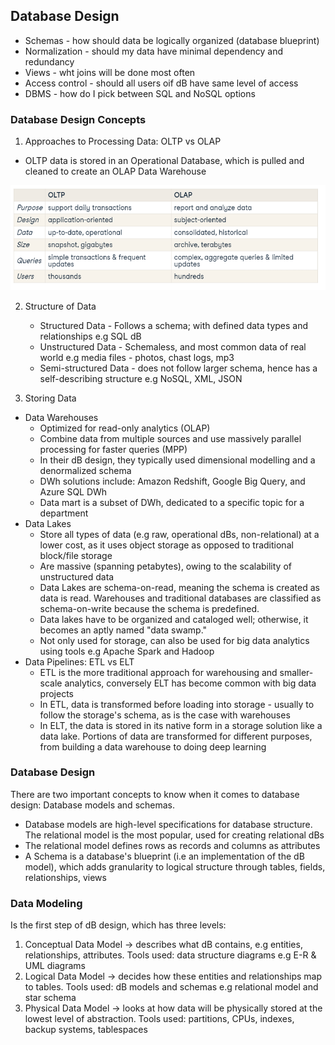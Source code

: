 ## Database Design
* Schemas - how should data be logically organized (database blueprint)
* Normalization - should my data have minimal dependency and redundancy
* Views - wht joins will be done most often
* Access control - should all users oif dB have same level of access
* DBMS - how do I pick between SQL and NoSQL options

### Database Design Concepts
1. Approaches to Processing Data: OLTP vs OLAP
* OLTP data is stored in an Operational Database, which is pulled and cleaned to create an OLAP Data Warehouse
  
![OLTP vs OLAP](https://github.com/IsaacMwendwa/Data-Engineering-Track-DataCamp/blob/main/Images/OLTP-vs-OLAP.PNG "OLTP vs OLAP")

2. Structure of Data
    * Structured Data - Follows a schema; with defined data types and relationships e.g SQL dB
    * Unstructured Data - Schemaless, and most common data of real world e.g media files - photos, chast logs, mp3
    * Semi-structured Data - does not follow larger schema, hence has a self-describing structure e.g NoSQL, XML, JSON

3. Storing Data
* Data Warehouses
    * Optimized for read-only analytics (OLAP)
    * Combine data from multiple sources and use massively parallel processing for faster queries (MPP)
    * In their dB design, they typically used dimensional modelling and a denormalized schema
    * DWh solutions include: Amazon Redshift, Google Big Query, and Azure SQL DWh
    * Data mart is a subset of DWh, dedicated to a specific topic for a department
* Data Lakes
    * Store all types of data (e.g raw, operational dBs, non-relational) at a lower cost, as it uses object storage as opposed to traditional block/file storage
    * Are massive (spanning petabytes), owing to the scalability of unstructured data
    * Data Lakes are schema-on-read, meaning the schema is created as data is read. Warehouses and traditional databases are classified as schema-on-write because the schema is predefined.
    * Data lakes have to be organized and cataloged well; otherwise, it becomes an aptly named "data swamp."
    * Not only used for storage, can also be used for big data analytics using tools e.g Apache Spark and Hadoop
* Data Pipelines: ETL vs ELT
    *  ETL is the more traditional approach for warehousing and smaller-scale analytics, conversely ELT has become common with big data projects
    *  In ETL, data is transformed before loading into storage - usually to follow the storage's schema, as is the case with warehouses
    *   In ELT, the data is stored in its native form in a storage solution like a data lake. Portions of data are transformed for different purposes, from building a data warehouse to doing deep learning

### Database Design
There are two important concepts to know when it comes to database design: Database models and schemas. 
* Database models are high-level specifications for database structure. The relational model is the most popular, used for creating relational dBs
* The relational model defines rows as records and columns as attributes
* A Schema is a database's blueprint (i.e an implementation of the dB model), which adds granularity to logical structure through tables, fields, relationships, views

### Data Modeling
Is the first step of dB design, which has three levels:
1. Conceptual Data Model -> describes what dB contains, e.g entities, relationships, attributes. Tools used: data structure diagrams e.g E-R & UML diagrams
2. Logical Data Model -> decides how these entities and relationships map to tables. Tools used: dB models and schemas e.g relational model and star schema
3. Physical Data Model -> looks at how data will be physically stored at the lowest level of abstraction. Tools used: partitions, CPUs, indexes, backup systems, tablespaces
